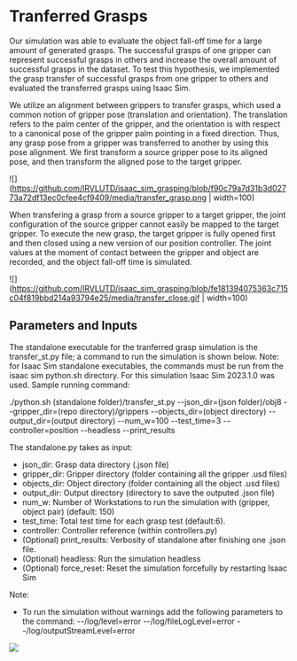# Tranferred Grasps

Our simulation was able to evaluate the object fall-off time for a large amount of generated grasps. The successful grasps of one gripper can represent successful grasps in others and increase the overall amount of successful grasps in the dataset. 
To test this hypothesis, we implemented the grasp transfer of successful grasps from one gripper to others and evaluated the transferred grasps using Isaac Sim.

We utilize an alignment between grippers to transfer grasps, which used a common notion of gripper pose (translation and orientation). The translation refers to the palm center of the gripper, and the orientation is with respect to a canonical pose of the gripper palm pointing in a fixed direction. Thus, any grasp pose from a gripper was transferred to another by using this pose alignment. We first transform a source gripper pose to its aligned pose, and then transform the aligned pose to the target gripper. 

![](https://github.com/IRVLUTD/isaac_sim_grasping/blob/f90c79a7d31b3d02773a72df13ec0cfee4cf9409/media/transfer_grasp.png | width=100)


When transfering a grasp from a source gripper to a target gripper, the joint configuration of the source gripper cannot easily be mapped to the target gripper. To execute the new grasp, the target gripper is fully opened first and then closed using a new version of our position controller. The joint values at the moment of contact between the gripper and object are recorded, and the object fall-off time is simulated.

![](https://github.com/IRVLUTD/isaac_sim_grasping/blob/fe181394075363c715c04f819bbd214a93794e25/media/transfer_close.gif | width=100)


## Parameters and Inputs
The standalone executable for the tranferred grasp simulation is the transfer_st.py file; a command to run the simulation is shown below. Note: for Isaac Sim standalone executables, the commands must be run from the isaac sim python.sh directory. For this simulation Isaac Sim 2023.1.0 was used. Sample running command:


./python.sh (standalone folder)/transfer_st.py --json_dir=(json folder)/obj8 --gripper_dir=(repo directory)/grippers --objects_dir=(object directory) --output_dir=(output directory) --num_w=100 --test_time=3 --controller=position --headless --print_results


The standalone.py takes as input:
- json_dir: Grasp data directory (.json file)
- gripper_dir: Gripper directory (folder containing all the gripper .usd files)
- objects_dir: Object directory (folder containing all the object .usd files)
- output_dir: Output directory (directory to save the outputed .json file)
- num_w: Number of Workstations to run the simulation with (gripper, object pair) (default: 150)
- test_time: Total test time for each grasp test (default:6).
- controller: Controller reference (within controllers.py)
- (Optional) print_results: Verbosity of standalone after finishing one .json file.
- (Optional) headless: Run the simulation headless
- (Optional) force_reset: Reset the simulation forcefully by restarting Isaac Sim

Note: 
- To run the simulation without warnings add the following parameters to the command: 
 --/log/level=error --/log/fileLogLevel=error --/log/outputStreamLevel=error
  
![](https://github.com/IRVLUTD/isaac_sim_grasping/blob/main/media/transfer_close.gif)
